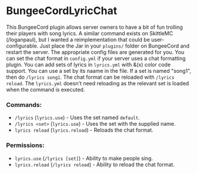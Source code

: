 # BungeeCordLyricChat

This BungeeCord plugin allows server owners to have a bit of fun trolling their players with song lyrics. A similar command exists on SkittleMC (/loganpaul), but I wanted a reimplementation that could be user-configurable.
Just place the Jar in your `plugins/` folder on BungeeCord and restart the server. The appropriate config files are generated for you.
You can set the chat format in `config.yml` if your server uses a chat formatting plugin.
You can add sets of lyrics in `lyrics.yml` with &(x) color code support. You can use a set by its naame in the file. If a set is named "song1", then do `/lyrics song1`.
The chat format can be reloaded with `/lyrics reload`. The `lyrics.yml` doesn't need reloading as the relevant set is loaded when the command is executed.

### Commands:
- `/lyrics` (`lyrics.use`) - Uses the set named `default`.
- `/lyrics <set>` (`lyrics.use`) - Uses the set with the supplied name.
- `lyrics reload` (`lyrics.reload`) - Reloads the chat format.

### Permissions:
- `lyrics.use` (`/lyrics [set]`) - Ability to make people sing.
- `lyrics.reload` (`/lyrics reload`) - Ability to reload the chat format.
